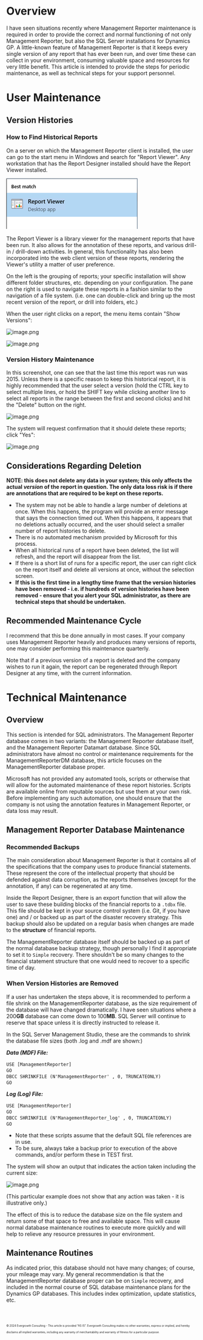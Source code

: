 <!-- img/a0e3200eb4774d689beed9338446efbb -->
# Overview
I have seen situations recently where Management Reporter maintenance is required in order to provide the correct and normal functioning of not only Management Reporter, but also the SQL Server installations for Dynamics GP.  A little-known feature of Management Reporter is that it keeps every single version of any report that has ever been run, and over time these can collect in your environment, consuming valuable space and resources for very little benefit.  This article is intended to provide the steps for periodic maintenance, as well as technical steps for your support personnel.

# User Maintenance
## Version Histories
### How to Find Historical Reports
On a server on which the Management Reporter client is installed, the user can go to the start menu in Windows and search for "Report Viewer".  Any workstation that has the Report Designer installed should have the Report Viewer installed.

![image.png](/img/a0e3200eb4774d689beed9338446efbb/01%20-%20Report%20Viewer%20Menu.png)

The Report Viewer is a library viewer for the management reports that have been run.  It also allows for the annotation of these reports, and various drill-in / drill-down activities.  In general, this functionality has also been incorporated into the web client version of these reports, rendering the Viewer's utility a matter of user preference.

On the left is the grouping of reports; your specific installation will show different folder structures, etc. depending on your configuration.  The pane on the right is used to navigate these reports in a fashion similar to the navigation of a file system.  (i.e. one can double-click and bring up the most recent version of the report, or drill into folders, etc.)

When the user right clicks on a report, the menu items contain "Show Versions":

![image.png](//img/a0e3200eb4774d689beed9338446efbb/03%20-%20MR%20Viewer%20Rich%20Click%20Menu.png)

![image.png](//img/a0e3200eb4774d689beed9338446efbb/02%20-%20MR%20Viewer%20Screen.png)

### Version History Maintenance
In this screenshot, one can see that the last time this report was run was 2015.  Unless there is a specific reason to keep this historical report, it is highly recommended that the user select a version (hold the CTRL key to select multiple lines, or hold the SHIFT key while clicking another line to select all reports in the range between the first and second clicks) and hit the "Delete" button on the right.

![image.png](//img/a0e3200eb4774d689beed9338446efbb/04%20-%20MR%20Report%20History%20List.png)

The system will request confirmation that it should delete these reports; click "Yes":

![image.png](//img/a0e3200eb4774d689beed9338446efbb/05%20-%20MR%20Confirm%20Delete.png)

## Considerations Regarding Deletion

**NOTE: this does not delete any data in your system; this only affects the actual _version_ of the report in question.  The only data loss risk is if there are annotations that are required to be kept on these reports.**

- The system may not be able to handle a large number of deletions at once.  When this happens, the program will provide an error message that says the connection timed out.  When this happens, it appears that no deletions actually occurred, and the user should select a smaller number of report histories to delete.
- There is no automated mechanism provided by Microsoft for this process.  
- When all historical runs of a report have been deleted, the list will refresh, and the report will disappear from the list.
- If there is a short list of runs for a specific report, the user can right click on the report itself and delete all versions at once, without the selection screen.
- **If this is the first time in a lengthy time frame that the version histories have been removed - i.e. if hundreds of version histories have been removed - ensure that you alert your SQL administrator, as there are technical steps that should be undertaken.**

## Recommended Maintenance Cycle

I recommend that this be done annually in most cases.  If your company uses Management Reporter heavily and produces many versions of reports, one may consider performing this maintenance quarterly.  

Note that if a previous version of a report is deleted and the company wishes to run it again, the report can be regenerated through Report Designer at any time, with the current information.

# Technical Maintenance

## Overview

This section is intended for SQL administrators.  The Management Reporter database comes in two variants: the Management Reporter database itself, and the Management Reporter Datamart database.  Since SQL administrators have almost no control or maintenance requirements for the ManagementReporterDM database, this article focuses on the ManagementReporter database proper.

Microsoft has not provided any automated tools, scripts or otherwise that will allow for the automated maintenance of these report histories.  Scripts are available online from reputable sources but use them at your own risk.  Before implementing any such automation, one should ensure that the company is not using the annotation features in Management Reporter, or data loss may result.

## Management Reporter Database Maintenance

### Recommended Backups

The main consideration about Management Reporter is that it contains all of the specifications that the company uses to produce financial statements.  These represent the core of the intellectual property that should be defended against data corruption, as the reports themselves (except for the annotation, if any) can be regenerated at any time.

Inside the Report Designer, there is an export function that will allow the user to save these building blocks of the financial reports to a ```.tdbx``` file.  This file should be kept in your source control system (i.e. Git, if you have one) and / or backed up as part of the disaster recovery strategy.  This backup should also be updated on a regular basis when changes are made to the __structure__ of financial reports.

The ManagementReporter database itself should be backed up as part of the normal database backup strategy, though personally I find it appropriate to set it to ```Simple``` recovery.  There shouldn't be so many changes to the financial statement structure that one would need to recover to a specific time of day.

### When Version Histories are Removed

If a user has undertaken the steps above, it is recommended to perform a file shrink on the ManagementReporter database, as the size requirement of the database will have changed dramatically.  I have seen situations where a 200**GB** database can come down to 100**MB**.  SQL Server will continue to reserve that space unless it is directly instructed to release it.

In the SQL Server Management Studio, these are the commands to shrink the database file sizes (both .log and .mdf are shown:)

***Data (MDF) File:***
```
USE [ManagementReporter]
GO
DBCC SHRINKFILE (N'ManagementReporter' , 0, TRUNCATEONLY)
GO
```

***Log (Log) File:***
```
USE [ManagementReporter]
GO
DBCC SHRINKFILE (N'ManagementReporter_log' , 0, TRUNCATEONLY)
GO
```

- Note that these scripts assume that the default SQL file references are in use.
- To be sure, always take a backup prior to execution of the above commands, and/or perform these in TEST first.

The system will show an output that indicates the action taken including the current size:

![image.png](//img/a0e3200eb4774d689beed9338446efbb/06%20-%20MR%20SQL%20Response.png)

(This particular example does not show that any action was taken - it is illustrative only.)

The effect of this is to reduce the database size on the file system and return some of that space to free and available space.  This will cause normal database maintenance routines to execute more quickly and will help to relieve any resource pressures in your environment.

## Maintenance Routines

As indicated prior, this database should not have many changes; of course, your mileage may vary.  My general recommendation is that the ManagementReporter database proper can be on ```Simple``` recovery, and included in the normal course of SQL database maintenance plans for the Dynamics GP databases.  This includes index optimization, update statistics, etc.  

<span style="font-size:0.75em;">
<end>
</span>
<br /><br />

<span style="font-size:0.5em;">
© 2024 Evergrowth Consulting - This article is provided ​“AS IS”. Evergrowth Consulting makes no other warranties, express or implied, and hereby disclaims all implied warranties, including any warranty of merchantability and warranty of fitness for a particular purpose.  
</span>
